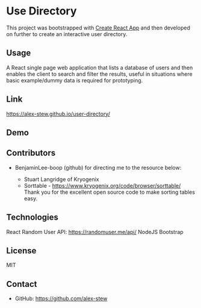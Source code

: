 # Use Directory

This project was bootstrapped with [Create React App](https://github.com/facebook/create-react-app) and then developed on further to create an interactive user directory.

## Usage
A React single page web application that lists a database of users and then enables the client to search and filter the results, useful in situations where basic example/dummy data is required for prototyping.

## Link 
https://alex-stew.github.io/user-directory/

## Demo


## Contributors
- BenjaminLee-boop (github) for directing me to the resource below:
 
    - Stuart Langridge of Kryogenix
    - Sorttable - https://www.kryogenix.org/code/browser/sorttable/ Thank you for the excellent open source code to make sorting tables easy. 

## Technologies
React
Random User API: https://randomuser.me/api/
NodeJS
Bootstrap

## License
MIT

## Contact
- GitHub: https://github.com/alex-stew
